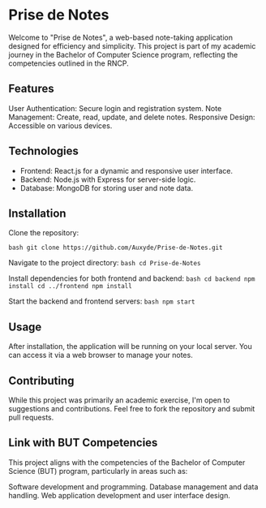# Prise de Notes
Welcome to "Prise de Notes", a web-based note-taking application designed for efficiency and simplicity. This project is part of my academic journey in the Bachelor of Computer Science program, reflecting the competencies outlined in the RNCP.

## Features
User Authentication: Secure login and registration system.
Note Management: Create, read, update, and delete notes.
Responsive Design: Accessible on various devices. 
## Technologies
- Frontend: React.js for a dynamic and responsive user interface.
- Backend: Node.js with Express for server-side logic.
- Database: MongoDB for storing user and note data.

## Installation
Clone the repository:

`bash
git clone https://github.com/Auxyde/Prise-de-Notes.git`

Navigate to the project directory:
`bash
cd Prise-de-Notes`

Install dependencies for both frontend and backend:
`bash
cd backend
npm install
cd ../frontend
npm install`

Start the backend and frontend servers:
`bash
npm start`

## Usage
After installation, the application will be running on your local server. You can access it via a web browser to manage your notes.

## Contributing
While this project was primarily an academic exercise, I'm open to suggestions and contributions. Feel free to fork the repository and submit pull requests.

## Link with BUT Competencies
This project aligns with the competencies of the Bachelor of Computer Science (BUT) program, particularly in areas such as:

Software development and programming.
Database management and data handling.
Web application development and user interface design.
